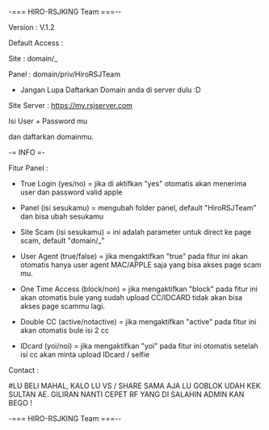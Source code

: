-=== HIRO-RSJKING Team ===--

Version : V.1.2

Default Access : 

Site : domain/_

Panel : domain/priv/HiroRSJTeam

* Jangan Lupa Daftarkan Domain anda di server dulu :D

Site Server : https://my.rsjserver.com

Isi User + Password mu 

dan daftarkan domainmu.

-= INFO =-

Fitur Panel : 

- True Login (yes/no) = jika di aktifkan "yes" otomatis akan menerima user dan password valid apple

- Panel (isi sesukamu) = mengubah folder panel, default "HiroRSJTeam" dan bisa ubah sesukamu

- Site Scam (isi sesukamu) = ini adalah parameter untuk direct ke page scam, default "domain/_" 

- User Agent (true/false) = jika mengaktifkan "true" pada fitur ini akan otomatis hanya user agent MAC/APPLE saja yang bisa akses page scam mu.

- One Time Access (block/non) = jika mengaktifkan "block" pada fitur ini akan otomatis bule yang sudah upload CC/IDCARD tidak akan bisa akses page scammu lagi.

- Double CC (active/notactive) = jika mengaktifkan "active" pada fitur ini akan otomatis bule isi 2 cc 

- IDcard (yoi/noi) = jika mengaktifkan "yoi" pada fitur ini otomatis setelah isi cc akan minta upload IDcard / selfie


Contact : 

#LU BELI MAHAL, KALO LU VS / SHARE SAMA AJA LU GOBLOK UDAH KEK SULTAN AE. GILIRAN NANTI CEPET RF YANG DI SALAHIN ADMIN KAN BEGO !

-=== HIRO-RSJKING Team ===--
